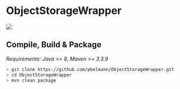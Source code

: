 # ObjectStorageWrapper

[![](https://jitpack.io/v/pbelmann/ObjectStorageWrapper.svg)](https://jitpack.io/#pbelmann/ObjectStorageWrapper)

## Compile, Build & Package

*Requirements: Java >= 8, Maven >= 3.3.9*

~~~BASH
> git clone https://github.com/pbelmann/ObjectStorageWrapper.git
> cd ObjectStorageWrapper
> mvn clean package
~~~
